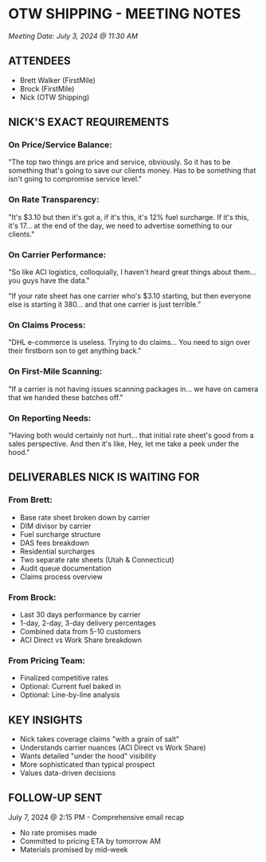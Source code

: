 # OTW SHIPPING - MEETING NOTES
*Meeting Date: July 3, 2024 @ 11:30 AM*

## ATTENDEES
- Brett Walker (FirstMile)
- Brock (FirstMile)  
- Nick (OTW Shipping)

## NICK'S EXACT REQUIREMENTS

### On Price/Service Balance:
"The top two things are price and service, obviously. So it has to be something that's going to save our clients money. Has to be something that isn't going to compromise service level."

### On Rate Transparency:
"It's $3.10 but then it's got a, if it's this, it's 12% fuel surcharge. If it's this, it's 17... at the end of the day, we need to advertise something to our clients."

### On Carrier Performance:
"So like ACI logistics, colloquially, I haven't heard great things about them... you guys have the data."

"If your rate sheet has one carrier who's $3.10 starting, but then everyone else is starting it 380... and that one carrier is just terrible."

### On Claims Process:
"DHL e-commerce is useless. Trying to do claims... You need to sign over their firstborn son to get anything back."

### On First-Mile Scanning:
"If a carrier is not having issues scanning packages in... we have on camera that we handed these batches off."

### On Reporting Needs:
"Having both would certainly not hurt... that initial rate sheet's good from a sales perspective. And then it's like, Hey, let me take a peek under the hood."

## DELIVERABLES NICK IS WAITING FOR

### From Brett:
- Base rate sheet broken down by carrier
- DIM divisor by carrier  
- Fuel surcharge structure
- DAS fees breakdown
- Residential surcharges
- Two separate rate sheets (Utah & Connecticut)
- Audit queue documentation
- Claims process overview

### From Brock:
- Last 30 days performance by carrier
- 1-day, 2-day, 3-day delivery percentages
- Combined data from 5-10 customers
- ACI Direct vs Work Share breakdown

### From Pricing Team:
- Finalized competitive rates
- Optional: Current fuel baked in
- Optional: Line-by-line analysis

## KEY INSIGHTS
- Nick takes coverage claims "with a grain of salt"
- Understands carrier nuances (ACI Direct vs Work Share)
- Wants detailed "under the hood" visibility
- More sophisticated than typical prospect
- Values data-driven decisions

## FOLLOW-UP SENT
July 7, 2024 @ 2:15 PM - Comprehensive email recap
- No rate promises made
- Committed to pricing ETA by tomorrow AM
- Materials promised by mid-week